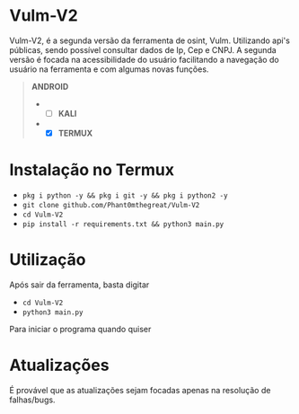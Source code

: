 # Vulm-V2
Vulm-V2, é a segunda versão da ferramenta de osint, Vulm.
Utilizando api's públicas, sendo possível consultar dados de Ip, Cep e CNPJ.
A segunda versão é focada na acessibilidade do usuário
facilitando a navegação do usuário na ferramenta
e com algumas novas funções.

> **ANDROID** 
 > - - [ ] **KALI** 
 > - - [x] **TERMUX**  


# Instalação no Termux
 - `pkg i python -y && pkg i git -y && pkg i python2 -y`
 - `git clone github.com/Phant0mthegreat/Vulm-V2`
 - `cd Vulm-V2`
 - `pip install -r requirements.txt && python3 main.py`
# Utilização
Após sair da ferramenta, basta digitar
 - `cd Vulm-V2`
 - `python3 main.py`

Para iniciar o programa quando quiser
# Atualizações
É provável que as atualizações sejam focadas apenas na resolução de falhas/bugs.
